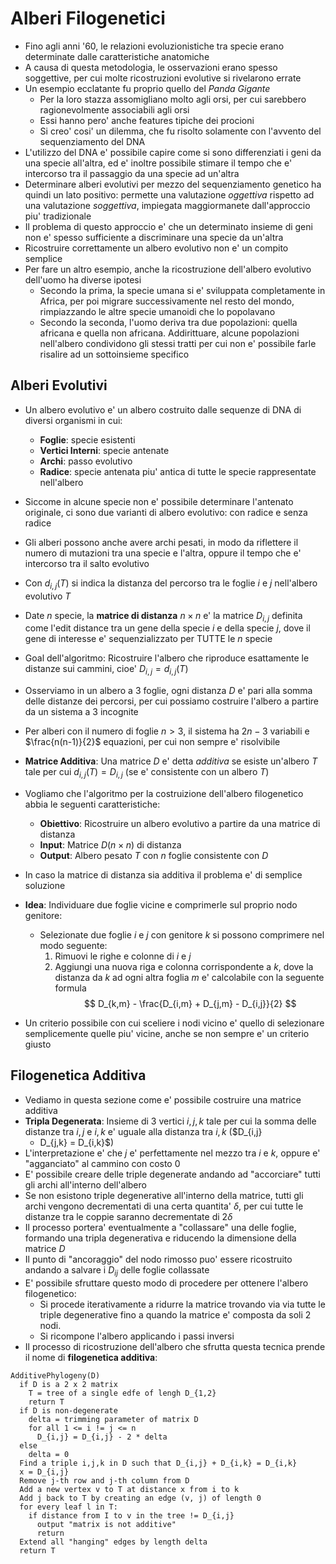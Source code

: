 # Alberi Filogenetici
* Fino agli anni '60, le relazioni evoluzionistiche tra specie erano determinate
  dalle caratteristiche anatomiche
* A causa di questa metodologia, le osservazioni erano spesso soggettive, per
  cui molte ricostruzioni evolutive si rivelarono errate
* Un esempio ecclatante fu proprio quello del *Panda Gigante*
    * Per la loro stazza assomigliano molto agli orsi, per cui sarebbero
      ragionevolmente associabili agli orsi
    * Essi hanno pero' anche features tipiche dei procioni
    * Si creo' cosi' un dilemma, che fu risolto solamente con l'avvento del
      sequenziamento del DNA
* L'utilizzo del DNA e' possibile capire come si sono differenziati i geni da
  una specie all'altra, ed e' inoltre possibile stimare il tempo che e'
  intercorso tra il passaggio da una specie ad un'altra
* Determinare alberi evolutivi per mezzo del sequenziamento genetico ha quindi
  un lato positivo: permette una valutazione *oggettiva* rispetto ad una
  valutazione *soggettiva*, impiegata maggiormanete dall'approccio piu'
  tradizionale
* Il problema di questo approccio e' che un determinato insieme di geni non e'
  spesso sufficiente a discriminare una specie da un'altra
* Ricostruire correttamente un albero evolutivo non e' un compito semplice
* Per fare un altro esempio, anche la ricostruzione dell'albero evolutivo
  dell'uomo ha diverse ipotesi
    * Secondo la prima, la specie umana si e' sviluppata completamente in
      Africa, per poi migrare successivamente nel resto del mondo, rimpiazzando
      le altre specie umanoidi che lo popolavano
    * Secondo la seconda, l'uomo deriva tra due popolazioni: quella africana e
      quella non africana. Addirittuare, alcune popolazioni nell'albero
      condividono gli stessi tratti per cui non e' possibile farle risalire ad
      un sottoinsieme specifico

## Alberi Evolutivi
* Un albero evolutivo e' un albero costruito dalle sequenze di DNA di diversi
  organismi in cui:
    * **Foglie**: specie esistenti
    * **Vertici Interni**: specie antenate
    * **Archi**: passo evolutivo
    * **Radice**: specie antenata piu' antica di tutte le specie rappresentate
      nell'albero
* Siccome in alcune specie non e' possibile determinare l'antenato originale, ci
  sono due varianti di albero evolutivo: con radice e senza radice
* Gli alberi possono anche avere archi pesati, in modo da riflettere il numero
  di mutazioni tra una specie e l'altra, oppure il tempo che e' intercorso tra
  il salto evolutivo
* Con $d_{i,j}(T)$ si indica la distanza del percorso tra le foglie $i$ e $j$
  nell'albero evolutivo $T$
* Date $n$ specie, la **matrice di distanza** $n \times n$ e' la matrice
  $D_{i,j}$ definita come l'edit distance tra un gene della specie $i$ e della
  specie $j$, dove il gene di interesse e' sequenzializzato per TUTTE le $n$
  specie
* Goal dell'algoritmo: Ricostruire l'albero che riproduce esattamente le
  distanze sui cammini, cioe' $D_{i,j} = d_{i,j}(T)$
* Osserviamo in un albero a 3 foglie, ogni distanza $D$ e' pari alla somma delle
  distanze dei percorsi, per cui possiamo costruire l'albero a partire da un
  sistema a 3 incognite
* Per alberi con il numero di foglie $n > 3$, il sistema ha $2n-3$ variabili e
  $\frac{n(n-1)}{2}$ equazioni, per cui non sempre e' risolvibile
* **Matrice Additiva**: Una matrice $D$ e' detta *additiva* se esiste un'albero
  $T$ tale per cui $d_{i,j}(T) = D_{i,j}$ (se e' consistente con un albero $T$)
* Vogliamo che l'algoritmo per la costruizione dell'albero filogenetico abbia le
  seguenti caratteristiche:
    * **Obiettivo**: Ricostruire un albero evolutivo a partire da una matrice di
      distanza
    * **Input**: Matrice $D (n \times n)$ di distanza
    * **Output**: Albero pesato $T$ con $n$ foglie consistente con $D$
* In caso la matrice di distanza sia additiva il problema e' di semplice
  soluzione
* **Idea**: Individuare due foglie vicine e comprimerle sul proprio nodo
  genitore:
    * Selezionate due foglie $i$ e $j$ con genitore $k$ si possono comprimere
      nel modo seguente:
        1. Rimuovi le righe e colonne di $i$ e $j$
        2. Aggiungi una nuova riga e colonna corrispondente a $k$, dove la distanza
           da $k$ ad ogni altra foglia $m$ e' calcolabile con la seguente formula
           $$
           D_{k,m} - \frac{D_{i,m} + D_{j,m} - D_{i,j}}{2}
           $$

* Un criterio possibile con cui sceliere i nodi vicino e' quello di selezionare
  semplicemente quelle piu' vicine, anche se non sempre e' un criterio giusto

## Filogenetica Additiva
* Vediamo in questa sezione come e' possibile costruire una matrice additiva
* **Tripla Degenerata**: Insieme di 3 vertici $i, j, k$ tale per cui la somma
  delle distanze tra $i,j$ e $i,k$ e' uguale alla distanza tra $i,k$ ($D_{i,j}
  + D_{j,k} = D_{i,k}$)
* L'interpretazione e' che $j$ e' perfettamente nel mezzo tra $i$ e $k$, oppure
  e' "agganciato" al cammino con costo $0$
* E' possibile creare delle triple degenerate andando ad "accorciare" tutti gli
  archi all'interno dell'albero
* Se non esistono triple degenerative all'interno della matrice, tutti gli
  archi vengono decrementati di una certa quantita' $\delta$, per cui tutte
  le distanze tra le coppie saranno decrementate di $2\delta$
* Il processo portera' eventualmente a "collassare" una delle foglie,
  formando una tripla degenerativa e riducendo la dimensione della matrice
  $D$
* Il punto di "ancoraggio" del nodo rimosso puo' essere ricostruito andando a
  salvare i $D_{ij}$ delle foglie collassate
* E' possibile sfruttare questo modo di procedere per ottenere l'albero
  filogenetico:
    * Si procede iterativamente a ridurre la matrice trovando via via tutte le
      triple degenerative fino a quando la matrice e' composta da soli 2 nodi.
    * Si ricompone l'albero applicando i passi inversi
* Il processo di ricostruzione dell'albero che sfrutta questa tecnica prende il
  nome di **filogenetica additiva**:

```
AdditivePhylogeny(D)
  if D is a 2 x 2 matrix
    T = tree of a single edfe of lengh D_{1,2}
    return T
  if D is non-degenerate
    delta = trimming parameter of matrix D
    for all 1 <= i != j <= n
      D_{i,j} = D_{i,j} - 2 * delta
  else
    delta = 0
  Find a triple i,j,k in D such that D_{i,j} + D_{i,k} = D_{i,k}
  x = D_{i,j}
  Remove j-th row and j-th column from D
  Add a new vertex v to T at distance x from i to k
  Add j back to T by creating an edge (v, j) of length 0
  for every leaf l in T:
    if distance from I to v in the tree != D_{i,j}
      output "matrix is not additive"
      return
  Extend all "hanging" edges by length delta
  return T
```



